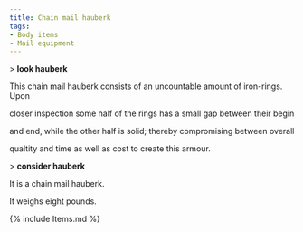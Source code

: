 ```yaml
---
title: Chain mail hauberk
tags:
- Body items
- Mail equipment
---
```


\> **look hauberk**

This chain mail hauberk consists of an uncountable amount of iron-rings.
Upon

closer inspection some half of the rings has a small gap between their
begin

and end, while the other half is solid; thereby compromising between
overall

qualtity and time as well as cost to create this armour.

\> **consider hauberk**

It is a chain mail hauberk.

It weighs eight pounds.

{% include Items.md %}
